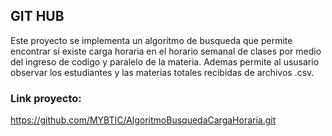## GIT HUB
Este proyecto se implementa un algoritmo de busqueda que permite encontrar si existe carga horaria en el horario semanal de clases por medio del ingreso de codigo y paralelo de la materia.
Ademas permite al ususario observar los estudiantes y las materias totales recibidas de archivos .csv.

### Link proyecto:
https://github.com/MYBTIC/AlgoritmoBusquedaCargaHoraria.git
